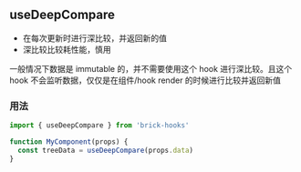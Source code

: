 ## useDeepCompare

- 在每次更新时进行深比较，并返回新的值
- 深比较比较耗性能，慎用

一般情况下数据是 immutable 的，并不需要使用这个 hook 进行深比较。且这个 hook 不会监听数据，仅仅是在组件/hook render 的时候进行比较并返回新值

### 用法

```javascript
import { useDeepCompare } from 'brick-hooks'

function MyComponent(props) {
  const treeData = useDeepCompare(props.data)
}
```
